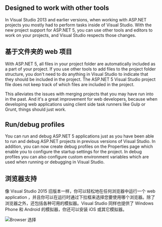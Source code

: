 <properties
	       pageTitle="项目"
	       description="Visual Studio 2015 中提供了基于文件夹的项目，它不再因为需要去管理包含文件而单独维护一个 .csproj 文件。"
	       slug="projects"
	       order="100"
	       keywords="projects, folders, profiles"
/>

## Designed to work with other tools
In Visual Studio 2013 and earlier versions, when working with ASP.NET projects you mostly had to perform tasks inside of Visual Studio. With the new project support for ASP.NET 5, you can use other tools and editors to work on your projects, and Visual Studio respects those changes.

## 基于文件夹的 web 项目
With ASP.NET 5, all files in your project folder are automatically included as a part of your project. If you use other tools to add files to the project folder structure, you don't need to do anything in Visual Studio to indicate that they should be included in the project. The ASP.NET 5 Visual Studio project file does not keep track of which files are included in the project.

This alleviates the issues with merging projects that you may have run into in the past. And it's a great improvement for web developers, because when developing web applications using client side task runners like Gulp or Grunt, things should just work.

## Run/debug profiles
You can run and debug ASP.NET 5 applications just as you have been able to run and debug ASP.NET projects in previous versions of Visual Studio. In addition, you can now create debug profiles on the Properties page which enable you to configure the startup settings for the project. In debug profiles you can also configure custom environment variables which are used when running or debugging in Visual Studio.

## 浏览器支持
像 Visual Studio 2015 旧版本一样，你可以轻松地在任何浏览器中运行一个 web application ，并且你可以在运行时通过下拉框来选择您要使用哪个浏览器。除了浏览器之外，还包括各种可用的模拟器。Visual Studio 同样也提供了 Windows Phone 和 Android 的模拟器，你还可以安装 iOS 或其它模拟器。

![Browser 选择](_assets/projects-browsers.png)

